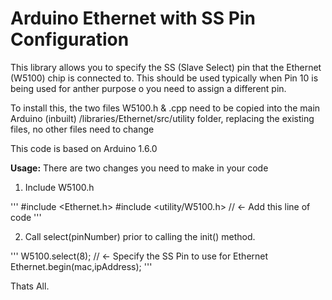 # Arduino Ethernet with SS Pin Configuration

This library allows you to specify the SS (Slave Select) pin that the Ethernet (W5100) chip is connected to. This should be used typically when Pin 10 is being used for anther purpose o you need to assign a different pin.

To install this, the two files W5100.h & .cpp need to be copied into the main Arduino (inbuilt) /libraries/Ethernet/src/utility folder, replacing the existing files, no other files need to change

This code is based on Arduino 1.6.0

**Usage:** There are two changes you need to make in your code

1. Include W5100.h

'''
#include <Ethernet.h>
#include <utility/W5100.h> // <- Add this line of code
'''

2. Call select(pinNumber) prior to calling the init() method.

'''
W5100.select(8); // <- Specify the SS Pin to use for Ethernet
Ethernet.begin(mac,ipAddress); 
'''

Thats All.




